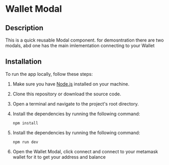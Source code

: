 # Wallet Modal

## Description

This is a quick reusable Modal component.
for demosntration there are two modals, abd one has the main imlementation connecting to your Wallet

## Installation

To run the app locally, follow these steps:

1. Make sure you have [Node.js](https://nodejs.org) installed on your machine.
2. Clone this repository or download the source code.
3. Open a terminal and navigate to the project's root directory.
4. Install the dependencies by running the following command:

   ```shell
   npm install
   ```

5. Install the dependencies by running the following command:

   ```shell
   npm run dev
   ```

6. Open the Wallet Modal, click connect and connect to your metamask wallet for it to get your address and balance
